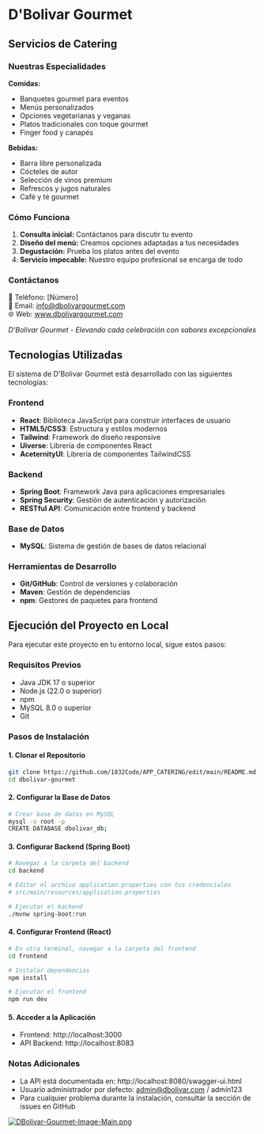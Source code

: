 # D'Bolivar Gourmet

## Servicios de Catering

### Nuestras Especialidades

**Comidas:**

- Banquetes gourmet para eventos
- Menús personalizados
- Opciones vegetarianas y veganas
- Platos tradicionales con toque gourmet
- Finger food y canapés

**Bebidas:**

- Barra libre personalizada
- Cócteles de autor
- Selección de vinos premium
- Refrescos y jugos naturales
- Café y té gourmet

### Cómo Funciona

1. **Consulta inicial:** Contáctanos para discutir tu evento
2. **Diseño del menú:** Creamos opciones adaptadas a tus necesidades
3. **Degustación:** Prueba los platos antes del evento
4. **Servicio impecable:** Nuestro equipo profesional se encarga de todo

### Contáctanos

📱 Teléfono: [Número]  
📧 Email: info@dbolivargourmet.com  
🌐 Web: www.dbolivargourmet.com

_D'Bolivar Gourmet - Elevando cada celebración con sabores excepcionales_

## Tecnologías Utilizadas

El sistema de D'Bolivar Gourmet está desarrollado con las siguientes tecnologías:

### Frontend

- **React**: Biblioteca JavaScript para construir interfaces de usuario
- **HTML5/CSS3**: Estructura y estilos modernos
- **Tailwind**: Framework de diseño responsive
- **Uiverse**: Librería de componentes React
- **AceternityUI**: Librería de componentes TailwindCSS

### Backend

- **Spring Boot**: Framework Java para aplicaciones empresariales
- **Spring Security**: Gestión de autenticación y autorización
- **RESTful API**: Comunicación entre frontend y backend

### Base de Datos

- **MySQL**: Sistema de gestión de bases de datos relacional

### Herramientas de Desarrollo

- **Git/GitHub**: Control de versiones y colaboración
- **Maven**: Gestión de dependencias
- **npm**: Gestores de paquetes para frontend

## Ejecución del Proyecto en Local

Para ejecutar este proyecto en tu entorno local, sigue estos pasos:

### Requisitos Previos

- Java JDK 17 o superior
- Node.js (22.0 o superior)
- npm
- MySQL 8.0 o superior
- Git

### Pasos de Instalación

#### 1. Clonar el Repositorio

```bash
git clone https://github.com/1832Code/APP_CATERING/edit/main/README.md
cd dbolivar-gourmet
```

#### 2. Configurar la Base de Datos

```bash
# Crear base de datos en MySQL
mysql -u root -p
CREATE DATABASE dbolivar_db;
```

#### 3. Configurar Backend (Spring Boot)

```bash
# Navegar a la carpeta del backend
cd backend

# Editar el archivo application.properties con tus credenciales
# src/main/resources/application.properties

# Ejecutar el backend
./mvnw spring-boot:run
```

#### 4. Configurar Frontend (React)

```bash
# En otra terminal, navegar a la carpeta del frontend
cd frontend

# Instalar dependencias
npm install

# Ejecutar el frontend
npm run dev
```

#### 5. Acceder a la Aplicación

- Frontend: http://localhost:3000
- API Backend: http://localhost:8083

### Notas Adicionales

- La API está documentada en: http://localhost:8080/swagger-ui.html
- Usuario administrador por defecto: admin@dbolivar.com / admin123
- Para cualquier problema durante la instalación, consultar la sección de issues en GitHub

[![DBolivar-Gourmet-Image-Main.png](https://i.postimg.cc/1tB8zB21/DBolivar-Gourmet-Image-Main.png)](https://postimg.cc/tZ1qS39B)

